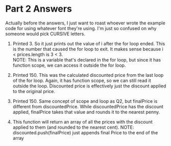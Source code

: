 # Part 2 Answers
Actually before the answers, I just want to roast whoever wrote the example code for using whatever font they're using. I'm just so confused on why someone would pick CURSIVE letters.

1) Printed 3.   So it just prints out the value of i after the for loop ended. This is the number that caused the for loop to exit. It makes sense because  i < prices.length is 3 < 3.  
NOTE: This is a variable that's declared in the for loop, but since it has function scope, we can access it outside the for loop.

2) Printed 150. This was the calculated discounted price from the last loop of the for loop. Again, it has function scope, so we can still read it outside the loop. Discounted price is effectively just the discount applied to the original price.

3) Printed 150. Same concept of scope and loop as Q2, but finalPrice is different from discountedPrice. While discountedPrice has the discount applied, finalPrice takes that value and rounds it to the nearest penny.

4) This function will return an array of all the prices with the discount applied to them (and rounded to the nearest cent). 
NOTE: discounted.push(finalPrice) just appends final Price to the end of the array